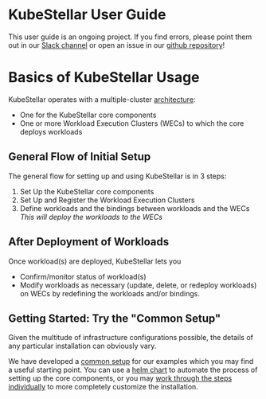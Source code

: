# KubeStellar User Guide

This user guide is an ongoing project. If you find errors, please point them out in our [Slack channel](https://kubernetes.slack.com/archives/C058SUSL5AA/) or open an issue in our [github repository](https://github.com/kubestellar/kubestellar)!

# Basics of KubeStellar Usage

KubeStellar operates with a multiple-cluster [architecture](/readme/):

* One for the KubeStellar core components
* One or more Workload Execution Clusters (WECs) to which the core deploys workloads


## General Flow of Initial Setup
The general flow for setting up and using KubeStellar is in 3 steps:

1. Set Up the KubeStellar core components
2. Set Up and Register the Workload Execution Clusters
3. Define workloads and the bindings between workloads and the WECs
 _This will deploy the workloads to the WECs_

## After Deployment of Workloads
Once workload(s) are deployed, KubeStellar lets you

* Confirm/monitor status of workload(s)
* Modify workloads as necessary (update, delete, or redeploy workloads) on WECs by redefining the workloads and/or bindings.

## Getting Started: Try the "Common Setup"
Given the multitude of infrastructure configurations possible, the details of any particular installation can obviously vary.

We have developed a [common setup](common-setup-intro.md) for our examples which you may find a useful starting point. You can use a [helm chart](common-setup-core-chart.md) to automate the process of setting up the core components, or you may [work through the steps individually](common-setup-step-by-step.md) to more completely customize the installation.

<!--
* Set up infrastructure to host the hub and workload clusters
* Install prerequisite software to do the setup
* Set up the KubeStellar core components (hub) cluster(s)
* Set up Workload Execution Cluster(s)
* Register WECs with the hub
* Define workloads for deployment
* Deploy workloads
* Confirm/monitor status of workload(s)
* Redefine workloads as necessary (Updates/Undeploys/Redeploys workload on WECs)
-->
<!-- ## Prereqs

### Set up your core and workload cluster infrastructure

### install appropriate software there

## Set up the KubeStellar Core components

### - Prepare the environment ###
    
### - Initialize Kubeflex ###

### - Install the Kubestellar core components ###

   
### - Create the Inventory & Transport Space ###

### - Create the Workload Description Spaces ###

## Create Workload Execution Clusters (WECs)

## Register WECs with Kubestellar core

## Create and Define workloads for deployment -->
